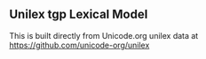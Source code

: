 Unilex tgp Lexical Model
----------------------

This is built directly from Unicode.org unilex data at
https://github.com/unicode-org/unilex
